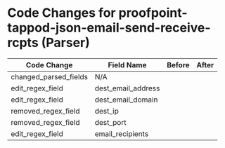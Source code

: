 # Code Changes for proofpoint-tappod-json-email-send-receive-rcpts (Parser)

| Code Change | Field Name | Before | After |
|-------------|------------|--------|-------|
| changed_parsed_fields | N/A |  |  |
| edit_regex_field | dest_email_address |  |  |
| edit_regex_field | dest_email_domain |  |  |
| removed_regex_field | dest_ip |  |  |
| removed_regex_field | dest_port |  |  |
| edit_regex_field | email_recipients |  |  |